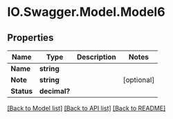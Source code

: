 # IO.Swagger.Model.Model6
## Properties

Name | Type | Description | Notes
------------ | ------------- | ------------- | -------------
**Name** | **string** |  | 
**Note** | **string** |  | [optional] 
**Status** | **decimal?** |  | 

[[Back to Model list]](../README.md#documentation-for-models) [[Back to API list]](../README.md#documentation-for-api-endpoints) [[Back to README]](../README.md)

